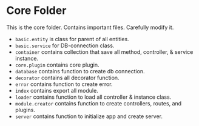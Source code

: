# Core Folder

This is the core folder. Contains important files. Carefully modify it.

- `basic.entity` is class for parent of all entities.
- `basic.service` for DB-connection class.
- `container` contains collection that save all method, controller, & service instance.
- `core.plugin` contains core plugin.
- `database` contains function to create db connection.
- `decorator` contains all decorator function.
- `error` contains function to create error.
- `index` contains export all module.
- `loader` contains function to load all controller & instance class.
- `module.creator` contains function to create controllers, routes, and plugins.
- `server` contains function to initialize app and create server.
